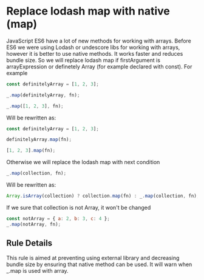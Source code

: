 # Replace lodash map with native (map)

JavaScript ES6 have a lot of new methods for working with arrays. Before ES6 we were using Lodash or undescore libs for working with arrays, however it is better to use native methods. It works faster and reduces bundle size.
So we will replace lodash map if firstArgument is arrayExpression or definetely Array (for example declared with const).
For example

```js
const definitelyArray = [1, 2, 3];

_.map(definitelyArray, fn);

_.map([1, 2, 3], fn);
```

Will be rewritten as:

```js
const definitelyArray = [1, 2, 3];

definitelyArray.map(fn);

[1, 2, 3].map(fn);
```

Otherwise we will replace the lodash map with next condition

```js
_.map(collection, fn);
```

Will be rewritten as:

```js
Array.isArray(collection) ? collection.map(fn) : _.map(collection, fn);
```

If we sure that collection is not Array, it won't be changed

```js
const notArray = { a: 2, b: 3, c: 4 };
_.map(notArray, fn);
```

## Rule Details

This rule is aimed at preventing using external library and decreasing bundle size by ensuring that native method can be used. It will warn when \_.map is used with array.
